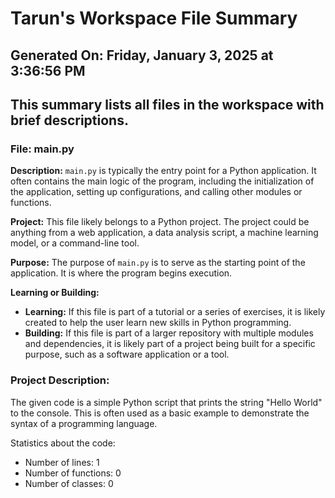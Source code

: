 # Tarun's Workspace File Summary
## Generated On: Friday, January 3, 2025 at 3:36:56 PM
This summary lists all files in the workspace with brief descriptions.
---
### File: main.py

**Description:**
`main.py` is typically the entry point for a Python application. It often contains the main logic of the program, including the initialization of the application, setting up configurations, and calling other modules or functions.

**Project:**
This file likely belongs to a Python project. The project could be anything from a web application, a data analysis script, a machine learning model, or a command-line tool.

**Purpose:**
The purpose of `main.py` is to serve as the starting point of the application. It is where the program begins execution.

**Learning or Building:**
- **Learning:** If this file is part of a tutorial or a series of exercises, it is likely created to help the user learn new skills in Python programming.
- **Building:** If this file is part of a larger repository with multiple modules and dependencies, it is likely part of a project being built for a specific purpose, such as a software application or a tool. 
### Project Description:
 The given code is a simple Python script that prints the string "Hello World" to the console. This is often used as a basic example to demonstrate the syntax of a programming language.

Statistics about the code:
- Number of lines: 1
- Number of functions: 0
- Number of classes: 0

